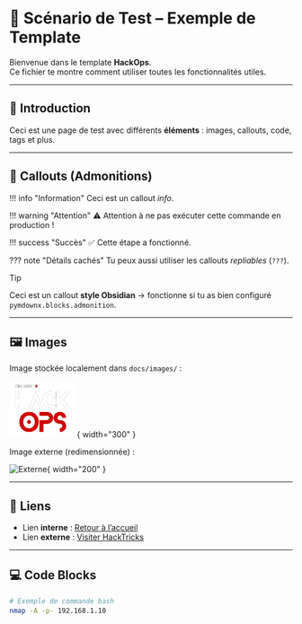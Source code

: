 # 🚀 Scénario de Test – Exemple de Template

Bienvenue dans le template **HackOps**.  
Ce fichier te montre comment utiliser toutes les fonctionnalités utiles.  

---

## 📝 Introduction

Ceci est une page de test avec différents **éléments** : images, callouts, code, tags et plus.

---

## 📌 Callouts (Admonitions)

!!! info "Information"
    Ceci est un callout *info*.

!!! warning "Attention"
    ⚠️ Attention à ne pas exécuter cette commande en production !

!!! success "Succès"
    ✅ Cette étape a fonctionné.

??? note "Détails cachés"
    Tu peux aussi utiliser les callouts *repliables* (`???`).

> [!tip]  
> Ceci est un callout **style Obsidian** → fonctionne si tu as bien configuré `pymdownx.blocks.admonition`.

---

## 🖼️ Images

Image stockée localement dans `docs/images/` :  

![Logo HackOps](images/logo.png){ width="300" }

Image externe (redimensionnée) :  

![Externe](https://placekitten.com/400/300){ width="200" }

---

## 🔗 Liens

- Lien **interne** : [Retour à l’accueil](index.md)  
- Lien **externe** : [Visiter HackTricks](https://book.hacktricks.xyz/)  

---

## 💻 Code Blocks

```bash
# Exemple de commande bash
nmap -A -p- 192.168.1.10
